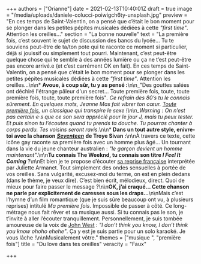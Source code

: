 +++
authors = ["Orianne"]
date = 2021-02-13T10:40:01Z
draft = true
image = "/media/uploads/daniele-colucci-poiwigch6ty-unsplash.jpg"
preview = "En ces temps de Saint-Valentin, on a pensé que c’était le bon moment pour se plonger dans les petites pépites musicales dédiées à cette _\"first time\"_. Attention les oreilles..."
section = "La bonne nouvelle"
text = "La première fois, c’est souvent le sujet de discussion des bancs du lycée... Tu te souviens peut-être de ta/ton pote qui te raconte ce moment si particulier, déjà si jouissif ou simplement tout pourri. Maintenant, c’est peut-être quelque chose qui te semble à des années lumière ou ça ne t’est peut-être pas encore arrivé.e (et c’est carrément OK en fait). En ces temps de Saint-Valentin, on a pensé que c’était le bon moment pour se plonger dans les petites pépites musicales dédiées à cette _\"first time\"_. Attention les oreilles...\n\n* **Avoue, à coup sûr, tu y as pensé :**\n\n_\"Des gouttes salées ont déchiré l'étrange pâleur d'un secret... Toute première fois, toute, toute première fois, toute, toute première fois\"_. Ce refrain des 80’s tu le connais sûrement. En quelques mots, Jeanne Mas fait vibrer ton cœur. [_Toute première fois_](https://www.youtube.com/watch?v=wMuOLH-oQKs&ab_channel=BrunoFortin), un classique qui transpire le sexe !\n\n_Warning : On n’est pas certain·e·s que ce son sera apprécié pour le jour J, mais tu peux tester. Et puis sinon tu l’écoutes quand tu prends ta douche. Tu pourras chanter à corps perdu. Tes voisins seront ravis._\n\n* **Dans un tout autre style, enivre-toi avec la chanson** [**_Seventeen_**](https://www.youtube.com/watch?v=4pxdGNVqwnA&ab_channel=TroyeSivan-Topic) **de Troye Sivan :**\n\nÀ travers ce texte, cette icône gay raconte sa première fois avec un homme plus âgé... Un tournant dans la vie du jeune chanteur australien : _\"le garçon devient un homme maintenant\"_.\n\n**Tu connais The Weeknd, tu connais son titre _I Feel It Coming_** ?\n\nEt bien je te propose d’écouter [sa reprise française](https://www.youtube.com/watch?v=YDI5RoGQsAs&ab_channel=aurianrt) interprétée par Juliette Armanet. Tout simplement des ondes sensuelles à portée de vos oreilles. Sans vulgarité, excusez-moi du terme, on est en plein dedans (dans le thème, je veux dire). C’est bien écrit, mélodieux, direct. Quoi de mieux pour faire passer le message ?\n\n**OK, j’ai craqué… Cette chanson ne parle par explicitement de caresses sous les draps...**\n\nMais c’est l’hymne d’un film romantique (que je suis sûre beaucoup ont vu, à plusieurs reprises) intitulé _Ma première fois_. Impossible de passer à côté. Ce long-métrage nous fait rêver et sa musique aussi. Si tu connais pas le son, je t’invite à aller l’écouter tranquillement. Personnellement, je suis tombée amoureuse de la voix de [John West](https://www.youtube.com/watch?v=qmQNzZ3GR4I&ab_channel=ryco93700) : _\"I don’t think you know, I don’t think you know ohoho ehehe\"_. Ça y est je suis partie pour un solo karaoké. Je vous lâche !\n\nMusicalement vôtre."
themes = ["musique ", "première fois"]
title = "Du love dans tes oreilles"
veracity = "Faux"

+++
